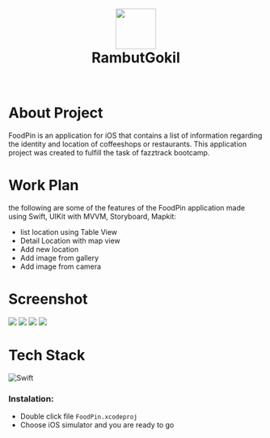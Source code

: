 <div align="center">
      <h1> <img src="https://res.cloudinary.com/dhs3ddasg/image/upload/v1667728827/Github/RambutGokil/iconRambutGokil_vjwylw.png" width="80px"><br/>RambutGokil</h1>
     </div>
<p align="center"> <a href="https://aldybuana.showwcase.com" target="_blank"><img alt="" src="https://img.shields.io/badge/Website-EA4C89?style=normal&logo=dribbble&logoColor=white" style="vertical-align:center" /></a> <a href="https://twitter.com/afrialdyasyurab" target="_blank"><img alt="" src="https://img.shields.io/badge/Twitter-1DA1F2?style=normal&logo=twitter&logoColor=white" style="vertical-align:center" /></a> <a href="https://www.linkedin.com/in/afrialdyasyurab/" target="_blank"><img alt="" src="https://img.shields.io/badge/LinkedIn-0077B5?style=normal&logo=linkedin&logoColor=white" style="vertical-align:center" /></a> </p>

# About Project

FoodPin is an application for iOS that contains a list of information regarding the identity and location of coffeeshops or restaurants. This application project was created to fulfill the task of fazztrack bootcamp.

# Work Plan

the following are some of the features of the FoodPin application made using Swift, UIKit with MVVM, Storyboard, Mapkit:

- list location using Table View 
- Detail Location with map view
- Add new location
- Add image from gallery
- Add image from camera

# Screenshot

 <img src="https://res.cloudinary.com/dhs3ddasg/image/upload/v1667470379/foodpin1_rz4hce.png">
 <img src="https://res.cloudinary.com/dhs3ddasg/image/upload/v1667470379/foodpin2_hv7jnd.png">
 <img src="https://res.cloudinary.com/dhs3ddasg/image/upload/v1667470379/foodpin3_a8usgr.png">
 <img src="https://res.cloudinary.com/dhs3ddasg/image/upload/v1667470427/foodpin4_bfnsir.png">

# Tech Stack

![Swift](https://img.shields.io/badge/swift-F54A2A?style=for-the-badge&logo=swift&logoColor=white)

### Instalation:

- Double click file `FoodPin.xcodeproj`
- Choose iOS simulator and you are ready to go

<!-- </> with 💛 by readMD (https://readmd.itsvg.in) -->
